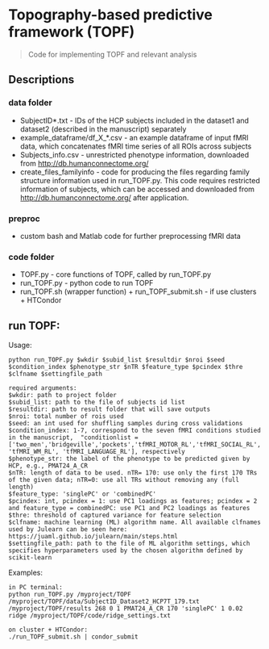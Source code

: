 # Topography-based predictive framework (TOPF)
>Code for implementing TOPF and relevant analysis

## Descriptions
### data folder
* SubjectID*.txt - IDs of the HCP subjects included in the dataset1 and dataset2 (described in the manuscript) separately
* example_dataframe/df_X_*.csv - an example dataframe of input fMRI data, which concatenates fMRI time series of all ROIs across subjects
* Subjects_info.csv - unrestricted phenotype information, downloaded from http://db.humanconnectome.org/
* create_files_familyinfo - code for producing the files regarding family structure information used in run_TOPF.py. This code requires restricted information of subjects, which can be accessed and downloaded from http://db.humanconnectome.org/ after application.

### preproc 
* custom bash and Matlab code for further preprocessing fMRI data

### code folder
* TOPF.py - core functions of TOPF, called by run_TOPF.py
* run_TOPF.py - python code to run TOPF
* run_TOPF.sh (wrapper function) + run_TOPF_submit.sh - if use clusters + HTCondor

## run TOPF:

Usage:
```
python run_TOPF.py $wkdir $subid_list $resultdir $nroi $seed $condition_index $phenotype_str $nTR $feature_type $pcindex $thre $clfname $settingfile_path

required arguments:
$wkdir: path to project folder
$subid_list: path to the file of subjects id list
$resultdir: path to result folder that will save outputs
$nroi: total number of rois used
$seed: an int used for shuffling samples during cross validations
$condition_index: 1-7, correspond to the seven fMRI conditions studied in the manuscript,  "conditionlist = ['two_men','bridgeville','pockets','tfMRI_MOTOR_RL','tfMRI_SOCIAL_RL', 'tfMRI_WM_RL', 'tfMRI_LANGUAGE_RL'], respectively
$phenotype_str: the label of the phenotype to be predicted given by HCP, e.g., PMAT24_A_CR
$nTR: length of data to be used. nTR= 170: use only the first 170 TRs of the given data; nTR=0: use all TRs without removing any (full length)
$feature_type: 'singlePC' or 'combinedPC'
$pcindex: int, pcindex = 1: use PC1 loadings as features; pcindex = 2 and feature_type = combinedPC: use PC1 and PC2 loadings as features
$thre: threshold of captured variance for feature selection
$clfname: machine learning (ML) algorithm name. All available clfnames used by Julearn can be seen here: https://juaml.github.io/julearn/main/steps.html
$settingfile_path: path to the file of ML algorithm settings, which specifies hyperparameters used by the chosen algorithm defined by scikit-learn
```
Examples:

```
in PC terminal:
python run_TOPF.py /myproject/TOPF /myproject/TOPF/data/SubjectID_Dataset2_HCP7T_179.txt /myproject/TOPF/results 268 0 1 PMAT24_A_CR 170 'singlePC' 1 0.02 ridge /myproject/TOPF/code/ridge_settings.txt

on cluster + HTCondor:
./run_TOPF_submit.sh | condor_submit
```




